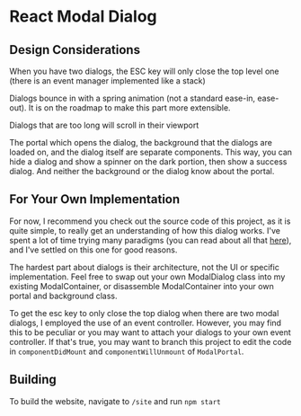 # React Modal Dialog

## Design Considerations

When you have two dialogs, the ESC key will only close the top level one (there is an event manager implemented like a stack)

Dialogs bounce in with a spring animation (not a standard ease-in, ease-out). It is on the roadmap to make this part more extensible.

Dialogs that are too long will scroll in their viewport

The portal which opens the dialog, the background that the dialogs are loaded on, and the dialog itself are separate components. This way, you can hide a dialog and show a spinner on the dark portion, then show a success dialog. And neither the background or the dialog know about the portal.

## For Your Own Implementation

For now, I recommend you check out the source code of this project, as it is quite simple, to really get an understanding of how this dialog works. I've spent a lot of time trying many paradigms (you can read about all that [here](https://link/to/somewhere)), and I've settled on this one for good reasons.

The hardest part about dialogs is their architecture, not the UI or specific implementation. Feel free to swap out your own ModalDialog class into my existing ModalContainer, or disassemble ModalContainer into your own portal and background class.

To get the esc key to only close the top dialog when there are two modal dialogs, I employed the use of an event controller. However, you may find this to be peculiar or you may want to attach your dialogs to your own event controller. If that's true, you may want to branch this project to edit the code in `componentDidMount` and `componentWillUnmount` of `ModalPortal`.

## Building

To build the website, navigate to `/site` and run `npm start`